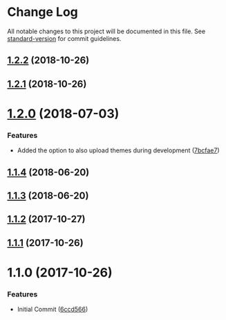 # Change Log

All notable changes to this project will be documented in this file. See [standard-version](https://github.com/conventional-changelog/standard-version) for commit guidelines.

<a name="1.2.2"></a>

## [1.2.2](https://github.com/CognosExt/grunt-cognos-ext-upload/compare/v1.2.1...v1.2.2) (2018-10-26)

<a name="1.2.1"></a>

## [1.2.1](https://github.com/CognosExt/grunt-cognos-ext-upload/compare/v1.2.0...v1.2.1) (2018-10-26)

<a name="1.2.0"></a>

# [1.2.0](https://github.com/CognosExt/grunt-cognos-ext-upload/compare/v1.1.4...v1.2.0) (2018-07-03)

### Features

- Added the option to also upload themes during development ([7bcfae7](https://github.com/CognosExt/grunt-cognos-ext-upload/commit/7bcfae7))

<a name="1.1.4"></a>

## [1.1.4](https://github.com/CognosExt/grunt-cognos-ext-upload/compare/v1.1.3...v1.1.4) (2018-06-20)

<a name="1.1.3"></a>

## [1.1.3](https://github.com/CognosExt/grunt-cognos-ext-upload/compare/v1.1.2...v1.1.3) (2018-06-20)

<a name="1.1.2"></a>

## [1.1.2](https://github.com/CognosExt/grunt-cognos-ext-upload/compare/v1.1.1...v1.1.2) (2017-10-27)

<a name="1.1.1"></a>

## [1.1.1](https://github.com/CognosExt/grunt-cognos-ext-upload/compare/v1.1.0...v1.1.1) (2017-10-26)

<a name="1.1.0"></a>

# 1.1.0 (2017-10-26)

### Features

- Initial Commit ([6ccd566](https://github.com/CognosExt/grunt-cognos-ext-upload/commit/6ccd566))
